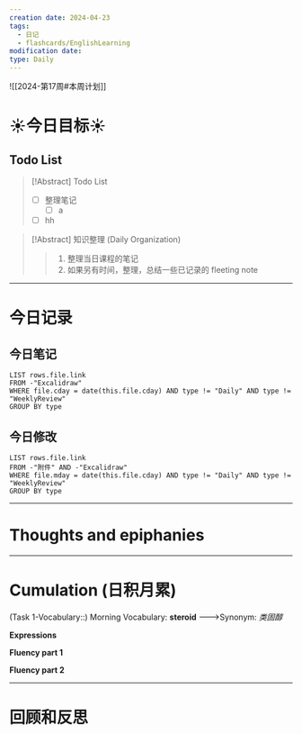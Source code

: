 ```yaml
---
creation date: 2024-04-23
tags:
  - 日记
  - flashcards/EnglishLearning
modification date: 
type: Daily
---
```


![[2024-第17周#本周计划]]
# ☀今日目标☀
## Todo List
>[!Abstract] Todo List
>- [ ] 整理笔记
>	- [ ] a
>-  [ ] hh

>[!Abstract] 知识整理 (Daily Organization)
>>1. 整理当日课程的笔记 
>> 2. 如果另有时间，整理，总结一些已记录的 fleeting note

---
# 今日记录
## 今日笔记
```dataview
LIST rows.file.link
FROM -"Excalidraw"
WHERE file.cday = date(this.file.cday) AND type != "Daily" AND type != "WeeklyReview"
GROUP BY type
```
## 今日修改
```dataview
LIST rows.file.link
FROM -"附件" AND -"Excalidraw"
WHERE file.mday = date(this.file.cday) AND type != "Daily" AND type != "WeeklyReview"
GROUP BY type
```

---
# Thoughts and epiphanies

---
# Cumulation (日积月累)
(Task 1-Vocabulary::) Morning Vocabulary: **steroid** --->Synonym: *类固醇*
<!--SR:!2024-04-27,3,250-->

**Expressions**

**Fluency part 1**

**Fluency part 2**

---
# 回顾和反思